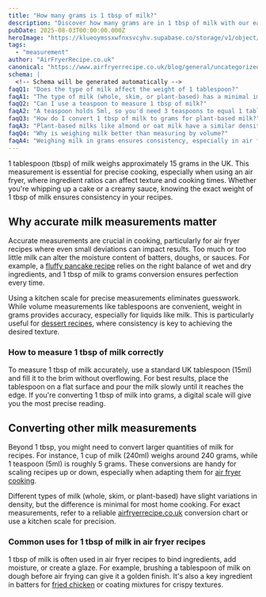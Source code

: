 ```yaml
---
title: "How many grams is 1 tbsp of milk?"
description: "Discover how many grams are in 1 tbsp of milk with our easy UK conversion guide. Perfect for air fryer recipes and precise cooking measurements."
pubDate: 2025-08-03T00:00:00.000Z
heroImage: "https://klueoymssxwfnxsvcyhv.supabase.co/storage/v1/object/public/Shmucket/how-many-grams-is-1-tbsp-of-milk.webp"
tags:
  - "measurement"
author: "AirFryerRecipe.co.uk"
canonical: "https://www.airfryerrecipe.co.uk/blog/general/uncategorized/how-many-grams-is-1-tbsp-of-milk"
schema: |
  <!-- Schema will be generated automatically -->
faqQ1: "Does the type of milk affect the weight of 1 tablespoon?"
faqA1: "The type of milk (whole, skim, or plant-based) has a minimal impact on the weight of 1 tablespoon. Whole milk is slightly denser due to its fat content, but the difference is negligible for most recipes. For precise measurements, stick to the standard 15 grams per tablespoon."
faqQ2: "Can I use a teaspoon to measure 1 tbsp of milk?"
faqA2: "A teaspoon holds 5ml, so you'd need 3 teaspoons to equal 1 tablespoon (15ml). However, for accuracy, especially in baking or air fryer recipes, it's better to use a proper tablespoon measure or a digital scale to weigh 15 grams directly."
faqQ3: "How do I convert 1 tbsp of milk to grams for plant-based milk?"
faqA3: "Plant-based milks like almond or oat milk have a similar density to cow's milk, so 1 tbsp still weighs around 15 grams. For thicker alternatives like coconut milk, you may need to adjust slightly, but the standard conversion works for most cases."
faqQ4: "Why is weighing milk better than measuring by volume?"
faqA4: "Weighing milk in grams ensures consistency, especially in air fryer recipes where precise moisture levels matter. Volume measurements can vary due to pouring techniques, but weight is always accurate. A digital scale eliminates guesswork for perfect results every time."
---
```

<p>1 tablespoon (tbsp) of milk weighs approximately 15 grams in the UK. This measurement is essential for precise cooking, especially when using an air fryer, where ingredient ratios can affect texture and cooking times. Whether you're whipping up a cake or a creamy sauce, knowing the exact weight of 1 tbsp of milk ensures consistency in your recipes.</p>  

<h2>Why accurate milk measurements matter</h2>  
<p>Accurate measurements are crucial in cooking, particularly for air fryer recipes where even small deviations can impact results. Too much or too little milk can alter the moisture content of batters, doughs, or sauces. For example, a <a href=https://www.airfryerrecipe.co.uk/recipes>fluffy pancake recipe</a> relies on the right balance of wet and dry ingredients, and 1 tbsp of milk to grams conversion ensures perfection every time.</p>  

<p>Using a kitchen scale for precise measurements eliminates guesswork. While volume measurements like tablespoons are convenient, weight in grams provides accuracy, especially for liquids like milk. This is particularly useful for <a href=https://www.airfryerrecipe.co.uk/recipe-category/dessert>dessert recipes</a>, where consistency is key to achieving the desired texture.</p>  

<h3>How to measure 1 tbsp of milk correctly</h3>  
<p>To measure 1 tbsp of milk accurately, use a standard UK tablespoon (15ml) and fill it to the brim without overflowing. For best results, place the tablespoon on a flat surface and pour the milk slowly until it reaches the edge. If you're converting 1 tbsp of milk into grams, a digital scale will give you the most precise reading.</p>  

<h2>Converting other milk measurements</h2>  
<p>Beyond 1 tbsp, you might need to convert larger quantities of milk for recipes. For instance, 1 cup of milk (240ml) weighs around 240 grams, while 1 teaspoon (5ml) is roughly 5 grams. These conversions are handy for scaling recipes up or down, especially when adapting them for <a href=https://www.airfryerrecipe.co.uk/air-fryer-conversion-chart>air fryer cooking</a>.</p>  

<p>Different types of milk (whole, skim, or plant-based) have slight variations in density, but the difference is minimal for most home cooking. For exact measurements, refer to a reliable <a href=https://www.airfryerrecipe.co.uk/>airfryerrecipe.co.uk</a> conversion chart or use a kitchen scale for precision.</p>  

<h3>Common uses for 1 tbsp of milk in air fryer recipes</h3>  
<p>1 tbsp of milk is often used in air fryer recipes to bind ingredients, add moisture, or create a glaze. For example, brushing a tablespoon of milk on dough before air frying can give it a golden finish. It's also a key ingredient in batters for <a href=https://www.airfryerrecipe.co.uk/recipe-category/chicken>fried chicken</a> or coating mixtures for crispy textures.</p>
